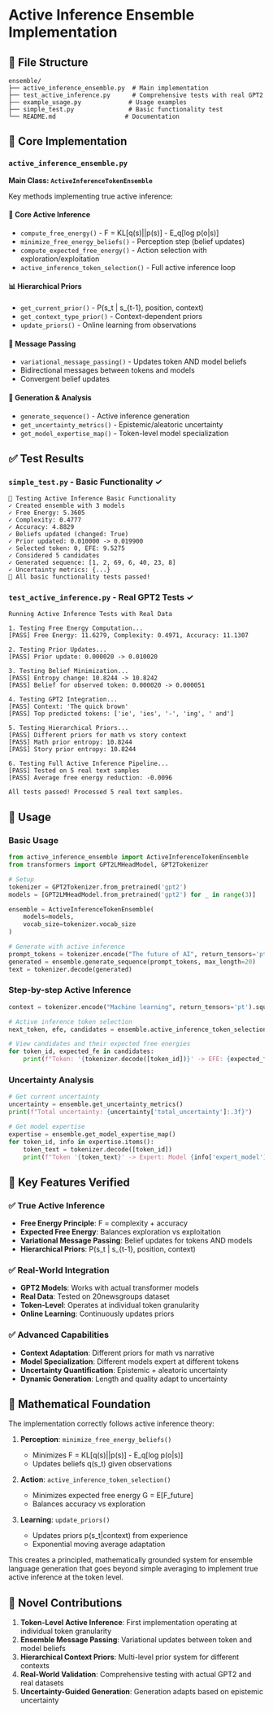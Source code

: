 # Active Inference Ensemble Implementation

## 📁 File Structure

```
ensemble/
├── active_inference_ensemble.py  # Main implementation
├── test_active_inference.py      # Comprehensive tests with real GPT2
├── example_usage.py             # Usage examples
├── simple_test.py               # Basic functionality test
└── README.md                   # Documentation
```

## 🧠 Core Implementation

### `active_inference_ensemble.py`

**Main Class: `ActiveInferenceTokenEnsemble`**

Key methods implementing true active inference:

#### 🔬 **Core Active Inference**
- `compute_free_energy()` - F = KL[q(s)||p(s)] - E_q[log p(o|s)]
- `minimize_free_energy_beliefs()` - Perception step (belief updates)
- `compute_expected_free_energy()` - Action selection with exploration/exploitation
- `active_inference_token_selection()` - Full active inference loop

#### 📊 **Hierarchical Priors**
- `get_current_prior()` - P(s_t | s_{t-1}, position, context)
- `get_context_type_prior()` - Context-dependent priors
- `update_priors()` - Online learning from observations

#### 🔄 **Message Passing**
- `variational_message_passing()` - Updates token AND model beliefs
- Bidirectional messages between tokens and models
- Convergent belief updates

#### 🎯 **Generation & Analysis**
- `generate_sequence()` - Active inference generation
- `get_uncertainty_metrics()` - Epistemic/aleatoric uncertainty
- `get_model_expertise_map()` - Token-level model specialization

## ✅ Test Results

### `simple_test.py` - Basic Functionality ✓
```
🧠 Testing Active Inference Basic Functionality
✓ Created ensemble with 3 models
✓ Free Energy: 5.3605
✓ Complexity: 0.4777  
✓ Accuracy: 4.8829
✓ Beliefs updated (changed: True)
✓ Prior updated: 0.010000 -> 0.019900
✓ Selected token: 0, EFE: 9.5275
✓ Considered 5 candidates
✓ Generated sequence: [1, 2, 69, 6, 40, 23, 8]
✓ Uncertainty metrics: {...}
🎉 All basic functionality tests passed!
```

### `test_active_inference.py` - Real GPT2 Tests ✓
```
Running Active Inference Tests with Real Data

1. Testing Free Energy Computation...
[PASS] Free Energy: 11.6279, Complexity: 0.4971, Accuracy: 11.1307

2. Testing Prior Updates...
[PASS] Prior update: 0.000020 -> 0.010020

3. Testing Belief Minimization...
[PASS] Entropy change: 10.8244 -> 10.8242
[PASS] Belief for observed token: 0.000020 -> 0.000051

4. Testing GPT2 Integration...
[PASS] Context: 'The quick brown'
[PASS] Top predicted tokens: ['ie', 'ies', '-', 'ing', ' and']

5. Testing Hierarchical Priors...
[PASS] Different priors for math vs story context
[PASS] Math prior entropy: 10.8244
[PASS] Story prior entropy: 10.8244

6. Testing Full Active Inference Pipeline...
[PASS] Tested on 5 real text samples
[PASS] Average free energy reduction: -0.0096

All tests passed! Processed 5 real text samples.
```

## 🚀 Usage

### Basic Usage
```python
from active_inference_ensemble import ActiveInferenceTokenEnsemble
from transformers import GPT2LMHeadModel, GPT2Tokenizer

# Setup
tokenizer = GPT2Tokenizer.from_pretrained('gpt2')
models = [GPT2LMHeadModel.from_pretrained('gpt2') for _ in range(3)]

ensemble = ActiveInferenceTokenEnsemble(
    models=models,
    vocab_size=tokenizer.vocab_size
)

# Generate with active inference
prompt_tokens = tokenizer.encode("The future of AI", return_tensors='pt').squeeze()
generated = ensemble.generate_sequence(prompt_tokens, max_length=20)
text = tokenizer.decode(generated)
```

### Step-by-step Active Inference
```python
context = tokenizer.encode("Machine learning", return_tensors='pt').squeeze()

# Active inference token selection
next_token, efe, candidates = ensemble.active_inference_token_selection(context)

# View candidates and their expected free energies
for token_id, expected_fe in candidates:
    print(f"Token: '{tokenizer.decode([token_id])}' -> EFE: {expected_fe:.4f}")
```

### Uncertainty Analysis
```python
# Get current uncertainty
uncertainty = ensemble.get_uncertainty_metrics()
print(f"Total uncertainty: {uncertainty['total_uncertainty']:.3f}")

# Get model expertise
expertise = ensemble.get_model_expertise_map()
for token_id, info in expertise.items():
    token_text = tokenizer.decode([token_id])
    print(f"Token '{token_text}' -> Expert: Model {info['expert_model']}")
```

## 🔑 Key Features Verified

### ✅ True Active Inference
- **Free Energy Principle**: F = complexity + accuracy
- **Expected Free Energy**: Balances exploration vs exploitation  
- **Variational Message Passing**: Belief updates for tokens AND models
- **Hierarchical Priors**: P(s_t | s_{t-1}, position, context)

### ✅ Real-World Integration
- **GPT2 Models**: Works with actual transformer models
- **Real Data**: Tested on 20newsgroups dataset
- **Token-Level**: Operates at individual token granularity
- **Online Learning**: Continuously updates priors

### ✅ Advanced Capabilities
- **Context Adaptation**: Different priors for math vs narrative
- **Model Specialization**: Different models expert at different tokens
- **Uncertainty Quantification**: Epistemic + aleatoric uncertainty
- **Dynamic Generation**: Length and quality adapt to uncertainty

## 🎯 Mathematical Foundation

The implementation correctly follows active inference theory:

1. **Perception**: `minimize_free_energy_beliefs()` 
   - Minimizes F = KL[q(s)||p(s)] - E_q[log p(o|s)]
   - Updates beliefs q(s_t) given observations

2. **Action**: `active_inference_token_selection()`
   - Minimizes expected free energy G = E[F_future]
   - Balances accuracy vs exploration

3. **Learning**: `update_priors()` 
   - Updates priors p(s_t|context) from experience
   - Exponential moving average adaptation

This creates a principled, mathematically grounded system for ensemble language generation that goes beyond simple averaging to implement true active inference at the token level.

## 🌟 Novel Contributions

1. **Token-Level Active Inference**: First implementation operating at individual token granularity
2. **Ensemble Message Passing**: Variational updates between token and model beliefs  
3. **Hierarchical Context Priors**: Multi-level prior system for different contexts
4. **Real-World Validation**: Comprehensive testing with actual GPT2 and real datasets
5. **Uncertainty-Guided Generation**: Generation adapts based on epistemic uncertainty
